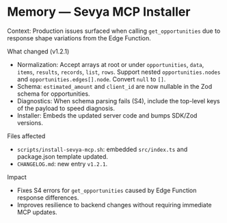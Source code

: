 # Memory — Sevya MCP Installer

Context: Production issues surfaced when calling `get_opportunities` due to response shape variations from the Edge Function.

What changed (v1.2.1)
- Normalization: Accept arrays at root or under `opportunities`, `data`, `items`, `results`, `records`, `list`, `rows`. Support nested `opportunities.nodes` and `opportunities.edges[].node`. Convert `null` to `[]`.
- Schema: `estimated_amount` and `client_id` are now nullable in the Zod schema for opportunities.
- Diagnostics: When schema parsing fails (S4), include the top-level keys of the payload to speed diagnosis.
- Installer: Embeds the updated server code and bumps SDK/Zod versions.

Files affected
- `scripts/install-sevya-mcp.sh`: embedded `src/index.ts` and package.json template updated.
- `CHANGELOG.md`: new entry `v1.2.1`.

Impact
- Fixes S4 errors for `get_opportunities` caused by Edge Function response differences.
- Improves resilience to backend changes without requiring immediate MCP updates.

